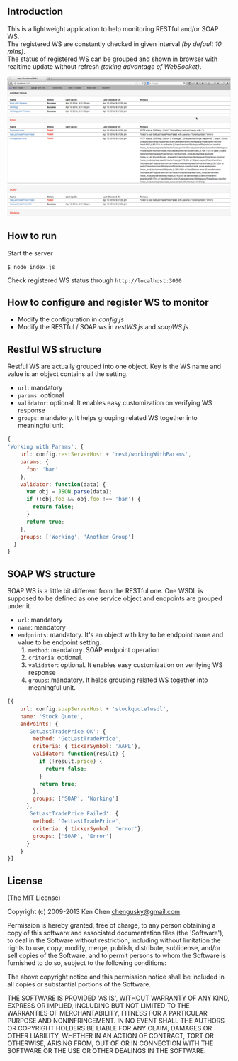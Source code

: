 ## Introduction

This is a lightweight application to help monitoring RESTful and/or SOAP WS.  
The registered WS are constantly checked in given interval _(by default 10 mins)_.  
The status of registered WS can be grouped and shown in browser with realtime update without refresh _(taking advantage of WebSocket)_.

![Demo screen capture](./demo.png)

## How to run

Start the server
```
$ node index.js
```

Check registered WS status through
`http://localhost:3000`

## How to configure and register WS to monitor

* Modify the configuration in _config.js_
* Modify the RESTful / SOAP ws in _restWS.js_ and _soapWS.js_

## Restful WS structure

Restful WS are actually grouped into one object.  Key is the WS name and value is an object contains all the setting.

* `url`: mandatory
* `params`: optional
* `validator`: optional.  It enables easy customization on verifying WS response
* `groups`: mandatory.  It helps grouping related WS together into meaningful unit.

```javascript
{
'Working with Params': {
    url: config.restServerHost + 'rest/workingWithParams',
    params: {
      foo: 'bar'
    },
    validator: function(data) {
      var obj = JSON.parse(data);
      if (!obj.foo && obj.foo !== 'bar') {
        return false;
      }
      return true;
    },
    groups: ['Working', 'Another Group']
  }
}
```

## SOAP WS structure

SOAP WS is a little bit different from the RESTful one.  One WSDL is supposed to be defined as one service object and endpoints are grouped under it.

* `url`: mandatory
* `name`: mandatory
* `endpoints`: mandatory.  It's an object with key to be endpoint name and value to be endpoint setting.
  1. `method`: mandatory.  SOAP endpoint operation
  2. `criteria`: optional.
  3. `validator`: optional.  It enables easy customization on verifying WS response
  4. `groups`: mandatory.  It helps grouping related WS together into meaningful unit.

```javascript
[{
    url: config.soapServerHost + 'stockquote?wsdl',
    name: 'Stock Quote',
    endPoints: {
      'GetLastTradePrice OK': {
        method: 'GetLastTradePrice',
        criteria: { tickerSymbol: 'AAPL'},
        validator: function(result) {
          if (!result.price) {
            return false;
          }
          return true;
        },
        groups: ['SOAP', 'Working']
      },
      'GetLastTradePrice Failed': {
        method: 'GetLastTradePrice',
        criteria: { tickerSymbol: 'error'},
        groups: ['SOAP', 'Error']
      }
    }
}]
```

## License

(The MIT License)

Copyright (c) 2009-2013 Ken Chen <chengusky@gmail.com>

Permission is hereby granted, free of charge, to any person obtaining
a copy of this software and associated documentation files (the
'Software'), to deal in the Software without restriction, including
without limitation the rights to use, copy, modify, merge, publish,
distribute, sublicense, and/or sell copies of the Software, and to
permit persons to whom the Software is furnished to do so, subject to
the following conditions:

The above copyright notice and this permission notice shall be
included in all copies or substantial portions of the Software.

THE SOFTWARE IS PROVIDED 'AS IS', WITHOUT WARRANTY OF ANY KIND,
EXPRESS OR IMPLIED, INCLUDING BUT NOT LIMITED TO THE WARRANTIES OF
MERCHANTABILITY, FITNESS FOR A PARTICULAR PURPOSE AND NONINFRINGEMENT.
IN NO EVENT SHALL THE AUTHORS OR COPYRIGHT HOLDERS BE LIABLE FOR ANY
CLAIM, DAMAGES OR OTHER LIABILITY, WHETHER IN AN ACTION OF CONTRACT,
TORT OR OTHERWISE, ARISING FROM, OUT OF OR IN CONNECTION WITH THE
SOFTWARE OR THE USE OR OTHER DEALINGS IN THE SOFTWARE.
